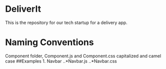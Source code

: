 # DeliverIt
This is the repository for our tech startup for a delivery app. 

Naming Conventions
==================
Component folder, Component.js and Component.css capitalized and camel case
##Examples
	1. Navbar
		..*Navbar.js
		..*Navbar.css
